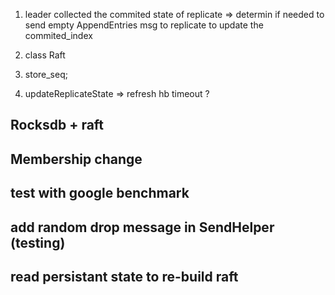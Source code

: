 1. leader collected the commited state of replicate
   => determin if needed to send empty AppendEntries msg to replicate to 
      update the commited_index

2. class Raft

3. store_seq;

4. updateReplicateState => refresh hb timeout ?


## Rocksdb + raft

## Membership change

## test with google benchmark

## add random drop message in SendHelper (testing)

## read persistant state to re-build raft

